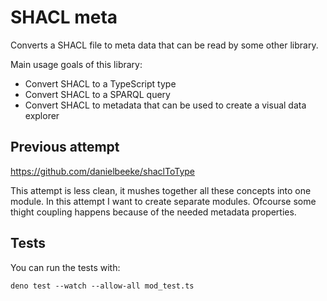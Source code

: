 # SHACL meta

Converts a SHACL file to meta data that can be read by some other library.

Main usage goals of this library:

- Convert SHACL to a TypeScript type
- Convert SHACL to a SPARQL query
- Convert SHACL to metadata that can be used to create a visual data explorer

## Previous attempt

https://github.com/danielbeeke/shaclToType

This attempt is less clean, it mushes together all these concepts into one module.
In this attempt I want to create separate modules. 
Ofcourse some thight coupling happens because of the needed metadata properties.

## Tests

You can run the tests with:

```
deno test --watch --allow-all mod_test.ts
```